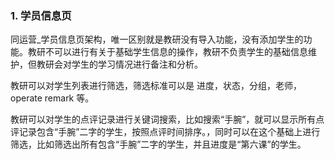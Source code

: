 ### 1. 学员信息页
同运营_学员信息页架构，唯一区别就是教研没有导入功能，没有添加学生的功能。教研不可以进行有关于基础学生信息的操作，教研不负责学生的基础信息维护，但教研会对学生的学习情况进行备注和分析。

教研可以对学生列表进行筛选，筛选标准可以是 进度，状态，分组，老师，operate remark 等。

教研可以对学生的点评记录进行关键词搜索，比如搜索“手腕”，就可以显示所有点评记录包含“手腕”二字的学生，按照点评时间排序。，同时可以在这个基础上进行筛选，比如筛选出所有包含“手腕”二字的学生，并且进度是“第六课”的学生。
